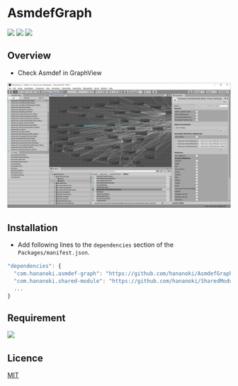 # AsmdefGraph

![](https://img.shields.io/badge/dynamic/json.svg?uri=https://raw.githubusercontent.com/hananoki/AsmdefGraph/master/package.json&label=&query=$.version&prefix=v)
![](https://img.shields.io/badge/unity-2019.1%20or%20later-3BAF75.svg)
![](https://img.shields.io/badge/license-MIT-informational.svg)

## Overview
- Check Asmdef in GraphView

![](Documentation~/Preview.png)

## Installation
- Add following lines to the `dependencies` section of the `Packages/manifest.json`.
```js
"dependencies": {
  "com.hananoki.asmdef-graph": "https://github.com/hananoki/AsmdefGraph.git",
  "com.hananoki.shared-module": "https://github.com/hananoki/SharedModule.git",
  ...
}
```

## Requirement
[![](https://img.shields.io/badge/SharedModule-v1.11.0%20or%20later-blue.svg)](https://github.com/hananoki/SharedModule)

## Licence
[MIT](https://github.com/hananoki/AsmdefGraph/blob/master/LICENSE.md)
